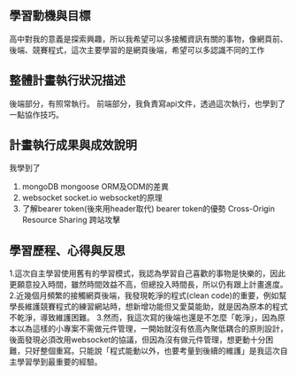 ## 學習動機與目標

高中對我的意義是探索興趣，所以我希望可以多接觸資訊有關的事物，像網頁前、後端、競賽程式，這次主要學習的是網頁後端，希望可以多認識不同的工作

## 整體計畫執行狀況描述

後端部分，有照常執行。
前端部分，我負責寫api文件，透過這次執行，也學到了一點協作技巧。

## 計畫執行成果與成效說明

我學到了
1. mongoDB
mongoose
ORM及ODM的差異
2. websocket
socket.io
websocket的原理
4. 了解bearer token(後來用header取代)
bearer token的優勢
Cross-Origin Resource Sharing
跨站攻擊

## 學習歷程、心得與反思

1.這次自主學習使用舊有的學習模式，我認為學習自己喜歡的事物是快樂的，因此更願意投入時間，雖然時間效益不高，但總投入時間長，所以仍有跟上計畫進度。
2.近幾個月頻繁的接觸網頁後端，我發現乾淨的程式(clean code)的重要，例如幫學長維護競賽程式的練習網站時，想新增功能但又愛莫能助，就是因為原本的程式不乾淨，導致維護困難。
3.然而，我這次寫的後端也還是不怎麼「乾淨」，因為原本以為這樣的小專案不需做元件管理，一開始就沒有依高內聚低耦合的原則設計，後面發現必須改用websocket的協議，但因為沒有做元件管理，想更動十分困難，只好整個重寫。只能說「程式能動以外，也要考量到後續的維護」是我這次自主學習學到最重要的經驗。